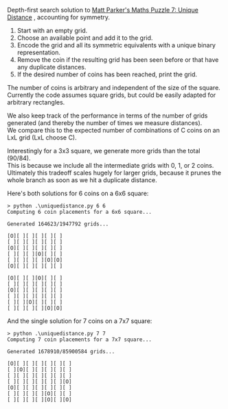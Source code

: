 Depth-first search solution to
[Matt Parker's Maths Puzzle 7: Unique Distance](https://think-maths.co.uk/uniquedistance)
, accounting for symmetry.

1. Start with an empty grid.
2. Choose an available point and add it to the grid.
3. Encode the grid and all its symmetric equivalents with a unique binary representation.
4. Remove the coin if the resulting grid has been seen before or that have any duplicate distances.
5. If the desired number of coins has been reached, print the grid.

The number of coins is arbitrary and independent of the size of the square.  
Currently the code assumes square grids, but could be easily adapted for arbitrary rectangles.

We also keep track of the performance in terms of the number of grids generated
(and thereby the number of times we measure distances).  
We compare this to the expected number of combinations of C coins on an LxL grid (LxL choose C).

Interestingly for a 3x3 square, we generate more grids than the total (90/84).  
This is because we include all the intermediate grids with 0, 1, or 2 coins.  
Ultimately this tradeoff scales hugely for larger grids,
because it prunes the whole branch as soon as we hit a duplicate distance.

Here's both solutions for 6 coins on a 6x6 square:
```
> python .\uniquedistance.py 6 6
Computing 6 coin placements for a 6x6 square...

Generated 164623/1947792 grids...

[O][ ][ ][ ][ ][ ]
[ ][ ][ ][ ][ ][ ]
[O][ ][ ][ ][ ][ ]
[ ][ ][ ][O][ ][ ]
[ ][ ][ ][ ][O][O]
[O][ ][ ][ ][ ][ ]

[O][ ][ ][O][ ][ ]
[ ][ ][ ][ ][ ][ ]
[O][ ][ ][ ][ ][ ]
[ ][ ][ ][ ][ ][ ]
[ ][ ][O][ ][ ][ ]
[ ][ ][ ][ ][O][O]
```

And the single solution for 7 coins on a 7x7 square:
```
> python .\uniquedistance.py 7 7
Computing 7 coin placements for a 7x7 square...

Generated 1678910/85900584 grids...

[O][ ][ ][ ][ ][ ][ ]
[ ][O][ ][ ][ ][ ][ ]
[ ][ ][ ][ ][ ][ ][ ]
[ ][ ][ ][ ][ ][ ][O]
[O][ ][ ][ ][ ][ ][ ]
[ ][ ][ ][ ][O][ ][ ]
[ ][ ][ ][ ][O][ ][O]
```
